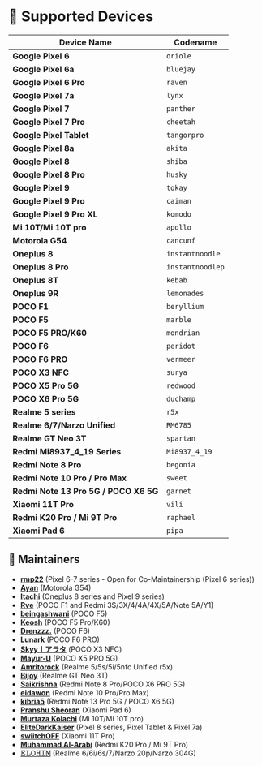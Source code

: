 # 📱 Supported Devices  

| Device Name                | Codename     |
|----------------------------|--------------|
| **Google Pixel 6**         | `oriole`     |
| **Google Pixel 6a**        | `bluejay`    |
| **Google Pixel 6 Pro**     | `raven`      |
| **Google Pixel 7a**        | `lynx`       |
| **Google Pixel 7**         | `panther`    |
| **Google Pixel 7 Pro**     | `cheetah`    |
| **Google Pixel Tablet**    | `tangorpro`  |
| **Google Pixel 8a**        | `akita`      |
| **Google Pixel 8**         | `shiba`      |
| **Google Pixel 8 Pro**     | `husky`      |
| **Google Pixel 9**         | `tokay`      |
| **Google Pixel 9 Pro**     | `caiman`     |
| **Google Pixel 9 Pro XL**  | `komodo`     |
| **Mi 10T/Mi 10T pro**      | `apollo`     |
| **Motorola G54**           | `cancunf`    |
| **Oneplus 8**              | `instantnoodle`|
| **Oneplus 8 Pro**          | `instantnoodlep`|
| **Oneplus 8T**             | `kebab`      |
| **Oneplus 9R**             | `lemonades`  |
| **POCO F1**                | `beryllium`  |
| **POCO F5**                | `marble`     |
| **POCO F5 PRO/K60**            | `mondrian`   |
| **POCO F6**                | `peridot`    |
| **POCO F6 PRO**            | `vermeer`    |
| **POCO X3 NFC**            | `surya`      |
| **POCO X5 Pro 5G**         | `redwood`    |
| **POCO X6 Pro 5G**         | `duchamp`    |
| **Realme 5 series**        | `r5x`        |
| **Realme 6/7/Narzo Unified**    | `RM6785`     |
| **Realme GT Neo 3T**       | `spartan`    |
| **Redmi Mi8937_4_19 Series**    | `Mi8937_4_19`     |
| **Redmi Note 8 Pro**       | `begonia`    |
| **Redmi Note 10 Pro / Pro Max**      | `sweet`      |
| **Redmi Note 13 Pro 5G / POCO X6 5G**  | `garnet`     |
| **Xiaomi 11T Pro**         | `vili`       |
| **Redmi K20 Pro / Mi 9T Pro**           | `raphael`       |
| **Xiaomi Pad 6**           | `pipa`       |

## 👤 Maintainers  
- **[rmp22](https://github.com/rmp22)** (Pixel 6-7 series - Open for Co-Maintainership (Pixel 6 series))
- **[Ayan](https://github.com/not-ayan)** (Motorola G54)
- **[Itachi](https://github.com/manidweep)** (Oneplus 8 series and Pixel 9 series)
- **[Rve](https://github.com/Rve27)** (POCO F1 and Redmi 3S/3X/4/4A/4X/5A/Note 5A/Y1)
- **[beingashwani](https://github.com/beingashwani)** (POCO F5)
- **[Keosh](https://github.com/keosh1)** (POCO F5 Pro/K60)
- **[Drenzzz.](https://github.com/Drenzzz)** (POCO F6)
- **[Lunark](https://github.com/ByteWave1014)** (POCO F6 PRO)
- **[Skyy丨アラタ](https://github.com/HinohArata)** (POCO X3 NFC)
- **[Mayur-U](https://github.com/Mayur-U)** (POCO X5 PRO 5G)
- **[Amritorock](https://github.com/Amritorock)** (Realme 5/5s/5i/5nfc Unified r5x)
- **[Bijoy](https://github.com/bijoyv9)** (Realme GT Neo 3T)
- **[Saikrishna](https://github.com/saikrishna1504)** (Redmi Note 8 Pro/POCO X6 PRO 5G)
- **[eidawon](https://github.com/eidawon)** (Redmi Note 10 Pro/Pro Max)
- **[kibria5](https://github.com/kibria5)** (Redmi Note 13 Pro 5G / POCO X6 5G)
- **[Pranshu Sheoran](https://github.com/sheoranpranshu)** (Xiaomi Pad 6)
- **[Murtaza Kolachi](https://github.com/MurtazaKolachi)** (Mi 10T/Mi 10T pro)
- **[EliteDarkKaiser](https://github.com/austineyoung2000)** (Pixel 8 series, Pixel Tablet & Pixel 7a)
- **[swiitchOFF](https://github.com/swiitchOFF)** (Xiaomi 11T Pro)
- **[Muhammad Al-Arabi](https://github.com/MohammadAlArabi)** (Redmi K20 Pro / Mi 9T Pro)
- **[𝙴𝙻𝙾𝙷𝙸𝙼](https://github.com/elohim-etz)** (Realme 6/6i/6s/7/Narzo 20p/Narzo 304G)
